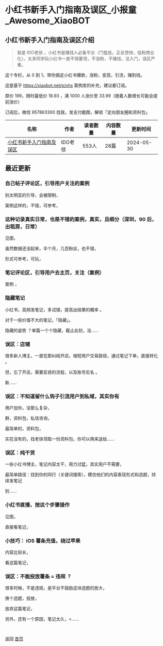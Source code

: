# 小红书新手入门指南及误区_小报童_Awesome_XiaoBOT

## 小红书新手入门指南及误区介绍
> 我是 IDO老徐 ，小红书是赚钱人必备平台（门槛低，正反馈快，低粉商业化）。太多同学玩小红书一直不得要领，不涨粉，不赚钱，没入门，误区严重。    
    
这个专栏，从 0 到 1，带你搞定小红书爆款，涨粉，变现，引流，赚到钱。    
    
这是基于 https://xiaobot.net/p/xhs 案例库的补充，建议都订阅。    
    
原价 199，限时最低价 18.93 ，满 1000 人涨价至 33.99（随着人数增长可能会提前涨价）    
    
订阅后，微信 957863300 找我，发支付截图，解锁「定向朋友圈和资料包」  
  


|名称|作者|读者数量|内容数量|更新时间|
|---|---|---|---|---|
|[小红书新手入门指南及误区](https://xiaobot.net/p/xhs168?refer=9c3f1c95-a052-465a-9902-f6d75080262a)|IDO老徐|553人|28篇|2024-05-30|

## 最近更新
### 自己帖子评论区，引导用户关注的案例

别太明显的引导，会被限制，

案例这样的，不错，可参考，

### 这种记录真实日常，也是不错的案例，真实，且细分（深圳，90 后，出租房，日常）

见图，

虽然数据还没起来，半个月，几百粉丝，也不错，

形式可参考，可玩，

### 笔记评论区，引导用户去主页，关注（案例）

案例 ，

### 隐藏笔记

小红书，高频发笔记，多试错，提高出结果的概率 。

对于一些价值不大的笔记，「隐藏」。

隐藏的姿势 ？单篇一个个隐藏，截止此刻，没......

### 误区：店铺

很多新人博主，一直在那纠结开店，缩短用户交易路径，通过笔记下单，直接转化 。

但，忘了开店，需要反锁的流程，以及账号实名 。

新......

### 误区：不知道留什么钩子引流用户到私域，其实你有

用户加你，没那么复杂，

群，资料包，私信咨询，

最简单的，资料包，

实在没有的，找老徐领取一份资料包，你可以用来送给......

### 误区：纯干货

一些小红书博主，笔记内容太干，用力过猛，其实用户不需要，

最简单路径：找到你的同行（关键词搜索），模仿他们的内容表现形式和选题，持续发笔记

别......

### 小红书直播，按这个步骤操作

见图，

直接看笔记，

### 小技巧： iOS 薯条充值，绕过苹果

内容比较长，

看这篇笔记，

### 误区：不能投放薯条 = 违规 ？

很多时候，不是违规，是平台不鼓励这块选题的放大，

换个选题，投放，

放弃这篇笔记，

另外，还有一个原因，笔记太久，<......


<a href="https://github.com/Reno9527/awesome-xiaobot" style="color: white; text-decoration: none;">awesome-xiaobot</a>

返回 [首页](../README.md)
